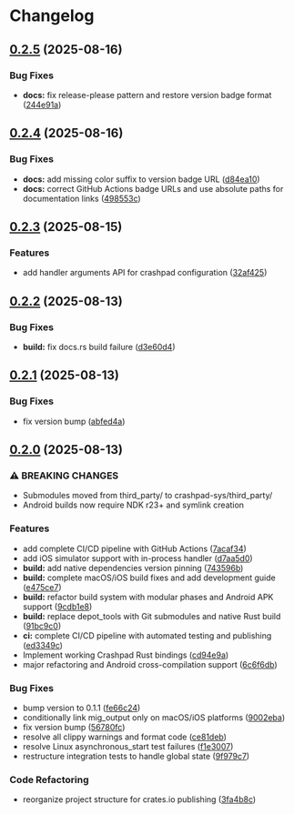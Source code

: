 # Changelog

## [0.2.5](https://github.com/bahamoth/crashpad-rs/compare/v0.2.4...v0.2.5) (2025-08-16)


### Bug Fixes

* **docs:** fix release-please pattern and restore version badge format ([244e91a](https://github.com/bahamoth/crashpad-rs/commit/244e91a153adabf2070b17790297723ae9180d5b))

## [0.2.4](https://github.com/bahamoth/crashpad-rs/compare/v0.2.3...v0.2.4) (2025-08-16)


### Bug Fixes

* **docs:** add missing color suffix to version badge URL ([d84ea10](https://github.com/bahamoth/crashpad-rs/commit/d84ea10abeddaec0306cbcdcf0a606367425ab75))
* **docs:** correct GitHub Actions badge URLs and use absolute paths for documentation links ([498553c](https://github.com/bahamoth/crashpad-rs/commit/498553c049088db6aba1b661dfbedf37d38bf02d))

## [0.2.3](https://github.com/bahamoth/crashpad-rs/compare/v0.2.2...v0.2.3) (2025-08-15)


### Features

* add handler arguments API for crashpad configuration ([32af425](https://github.com/bahamoth/crashpad-rs/commit/32af425f58f5faf3891630d1f2fe7562dd3df4ef))

## [0.2.2](https://github.com/bahamoth/crashpad-rs/compare/v0.2.1...v0.2.2) (2025-08-13)


### Bug Fixes

* **build:** fix docs.rs build failure ([d3e60d4](https://github.com/bahamoth/crashpad-rs/commit/d3e60d4a0e994dd32e6fc8176c917eadc1840622))

## [0.2.1](https://github.com/bahamoth/crashpad-rs/compare/v0.2.0...v0.2.1) (2025-08-13)


### Bug Fixes

* fix version bump ([abfed4a](https://github.com/bahamoth/crashpad-rs/commit/abfed4a87f4a6037f69f98d9c701f1523416e158))

## [0.2.0](https://github.com/bahamoth/crashpad-rs/compare/v0.1.1...v0.2.0) (2025-08-13)


### ⚠ BREAKING CHANGES

* Submodules moved from third_party/ to crashpad-sys/third_party/
* Android builds now require NDK r23+ and symlink creation

### Features

* add complete CI/CD pipeline with GitHub Actions ([7acaf34](https://github.com/bahamoth/crashpad-rs/commit/7acaf34048075944c1a11f003dafcf16502cddab))
* add iOS simulator support with in-process handler ([d7aa5d0](https://github.com/bahamoth/crashpad-rs/commit/d7aa5d00e39e1dc47f71da9731095e7830ed24f6))
* **build:** add native dependencies version pinning ([743596b](https://github.com/bahamoth/crashpad-rs/commit/743596bce7a3180f336fd93b2e258c00ec36c736))
* **build:** complete macOS/iOS build fixes and add development guide ([e475ce7](https://github.com/bahamoth/crashpad-rs/commit/e475ce711f4651d995033f4bddf84503ee85ace6))
* **build:** refactor build system with modular phases and Android APK support ([9cdb1e8](https://github.com/bahamoth/crashpad-rs/commit/9cdb1e845855419754a647fb07cf31134a7069c6))
* **build:** replace depot_tools with Git submodules and native Rust build ([91bc9c0](https://github.com/bahamoth/crashpad-rs/commit/91bc9c03a86e982c89ffa49ea0a33ccbd4bacc50))
* **ci:** complete CI/CD pipeline with automated testing and publishing ([ed3349c](https://github.com/bahamoth/crashpad-rs/commit/ed3349ceb2fbb3c01fcb09fd538995a419c3754f))
* Implement working Crashpad Rust bindings ([cd94e9a](https://github.com/bahamoth/crashpad-rs/commit/cd94e9aa622bc6cd1ef4b36bdc3f746964820d9c))
* major refactoring and Android cross-compilation support ([6c6f6db](https://github.com/bahamoth/crashpad-rs/commit/6c6f6dbc7529119dff3eda09b361d8435831ca02))


### Bug Fixes

* bump version to 0.1.1 ([fe66c24](https://github.com/bahamoth/crashpad-rs/commit/fe66c24cde0f62fa93013857c5701ba388f2d71f))
* conditionally link mig_output only on macOS/iOS platforms ([9002eba](https://github.com/bahamoth/crashpad-rs/commit/9002ebaefbd585edad3c18774358ce3760600156))
* fix version bump ([56780fc](https://github.com/bahamoth/crashpad-rs/commit/56780fc3ca90357f3b9b5470473bd8e0246c94a1))
* resolve all clippy warnings and format code ([ce81deb](https://github.com/bahamoth/crashpad-rs/commit/ce81deb910c23e70c1d339090cb8fc96b531ff80))
* resolve Linux asynchronous_start test failures ([f1e3007](https://github.com/bahamoth/crashpad-rs/commit/f1e30074e6b7805228d9b33bc4cb3f0124883157))
* restructure integration tests to handle global state ([9f979c7](https://github.com/bahamoth/crashpad-rs/commit/9f979c784f73bff333da9f20e55e2abe7ce9670c))


### Code Refactoring

* reorganize project structure for crates.io publishing ([3fa4b8c](https://github.com/bahamoth/crashpad-rs/commit/3fa4b8c8a30301c1bd4825ae1de47d4ac70a5651))
